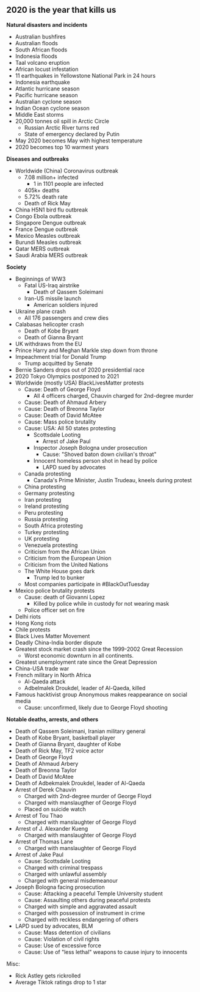 ## 2020 is the year that kills us

**Natural disasters and incidents**
- Australian bushfires
- Australian floods
- South African floods
- Indonesia floods
- Taal volcano eruption
- African locust infestation
- 11 earthquakes in Yellowstone National Park in 24 hours
- Indonesia earthquake
- Atlantic hurricane season
- Pacific hurricane season
- Australian cyclone season
- Indian Ocean cyclone season
- Middle East storms
- 20,000 tonnes oil spill in Arctic Circle
    - Russian Arctic River turns red
    - State of emergency declared by Putin
- May 2020 becomes May with highest temperature
- 2020 becomes top 10 warmest years

**Diseases and outbreaks**
- Worldwide (China) Coronavirus outbreak
    - 7.08 million+ infected
        - 1 in 1101 people are infected
    - 405k+ deaths
    - 5.72% death rate
    - Death of Rick May
- China H5N1 bird flu outbreak
- Congo Ebola outbreak
- Singapore Dengue outbreak
- France Dengue outbreak
- Mexico Measles outbreak
- Burundi Measles outbreak
- Qatar MERS outbreak
- Saudi Arabia MERS outbreak

**Society**
- Beginnings of WW3
    - Fatal US-Iraq airstrike
        - Death of Qassem Soleimani
    - Iran-US missile launch
        - American soldiers injured
- Ukraine plane crash
    - All 176 passengers and crew dies
- Calabasas helicopter crash
    - Death of Kobe Bryant
    - Death of Gianna Bryant
- UK withdraws from the EU
- Prince Harry and Meghan Markle step down from throne
- Impeachment trial for Donald Trump
    - Trump acquitted by Senate
- Bernie Sanders drops out of 2020 presidential race
- 2020 Tokyo Olympics postponed to 2021
- Worldwide (mostly USA) BlackLivesMatter protests
    - Cause: Death of George Floyd
        - All 4 officers charged, Chauvin charged for 2nd-degree murder
    - Cause: Death of Ahmaud Arbery
    - Cause: Death of Breonna Taylor
    - Cause: Death of David McAtee
    - Cause: Mass police brutality
    - Cause: USA: All 50 states protesting
        - Scottsdale Looting
            - Arrest of Jake Paul
        - Inspector Joseph Bologna under prosecution
            - Cause: "Shoved baton down civilian's throat"
        - Innocent homeless person shot in head by police
            - LAPD sued by advocates
    - Canada protesting
        - Canada's Prime Minister, Justin Trudeau, kneels during protest
    - China protesting
    - Germany protesting
    - Iran protesting
    - Ireland protesting
    - Peru protesting
    - Russia protesting
    - South Africa protesting
    - Turkey protesting
    - UK protesting
    - Venezuela protesting
    - Criticism from the African Union
    - Criticism from the European Union
    - Criticism from the United Nations
    - The White House goes dark
        - Trump led to bunker
    - Most companies participate in #BlackOutTuesday
- Mexico police brutality protests
    - Cause: death of Giovanni Lopez
        - Killed by police while in custody for not wearing mask
    - Police officer set on fire
- Delhi riots
- Hong Kong riots
- Chile protests
- Black Lives Matter Movement
- Deadly China-India border dispute
- Greatest stock market crash since the 1999-2002 Great Recession
    - Worst economic downturn in all continents.
- Greatest unemployment rate since the Great Depression
- China-USA trade war
- French military in North Africa
    - Al-Qaeda attack
    - Adbelmalek Droukdel, leader of Al-Qaeda, killed
- Famous hacktivist group Anonymous makes reappearance on social media
    - Cause: unconfirmed, likely due to George Floyd shooting

**Notable deaths, arrests, and others**
- Death of Qassem Soleimani, Iranian military general
- Death of Kobe Bryant, basketball player
- Death of Gianna Bryant, daughter of Kobe
- Death of Rick May, TF2 voice actor
- Death of George Floyd
- Death of Ahmaud Arbery
- Death of Breonna Taylor
- Death of David McAtee
- Death of Adbekmalek Droukdel, leader of Al-Qaeda
- Arrest of Derek Chauvin
    - Charged with 2nd-degree murder of George Floyd
    - Charged with manslaugther of George Floyd
    - Placed on suicide watch
- Arrest of Tou Thao
    - Charged with manslaughter of George Floyd
- Arrest of J. Alexander Kueng
    - Charged with manslaughter of George Floyd
- Arrest of Thomas Lane
    - Charged with manslaughter of George Floyd
- Arrest of Jake Paul
    - Cause: Scottsdale Looting
    - Charged with criminal trespass
    - Charged with unlawful assembly
    - Charged with general misdemeanour
- Joseph Bologna facing prosecution
    - Cause: Attacking a peaceful Temple University student
    - Cause: Assaulting others during peaceful protests
    - Charged with simple and aggravated assault
    - Charged with possession of instrument in crime
    - Charged with reckless endangering of others
- LAPD sued by advocates, BLM
    - Cause: Mass detention of civilians
    - Cause: Violation of civil rights
    - Cause: Use of excessive force
    - Cause: Use of "less lethal" weapons to cause injury to innocents

Misc:
- Rick Astley gets rickrolled
- Average Tiktok ratings drop to 1 star
